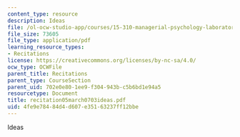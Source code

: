 ```yaml
---
content_type: resource
description: Ideas
file: /ol-ocw-studio-app/courses/15-310-managerial-psychology-laboratory-spring-2003/4fe9e78484d4d607e35163237ff12bbe_recitation05march0703ideas.pdf
file_size: 73605
file_type: application/pdf
learning_resource_types:
- Recitations
license: https://creativecommons.org/licenses/by-nc-sa/4.0/
ocw_type: OCWFile
parent_title: Recitations
parent_type: CourseSection
parent_uid: 702e0e80-1ee9-f304-943b-c5b6bd1e94a5
resourcetype: Document
title: recitation05march0703ideas.pdf
uid: 4fe9e784-84d4-d607-e351-63237ff12bbe
---
```

Ideas